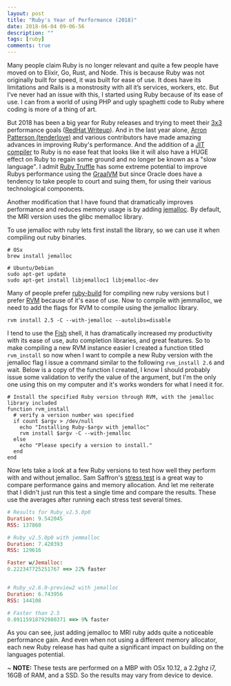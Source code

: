 ```yaml
---
layout: post
title: "Ruby's Year of Performance (2018)"
date: 2018-06-04 09-06-56
description: ""
tags: [ruby]
comments: true
---
```

Many people claim Ruby is no longer relevant and quite a few people have moved on to Elixir, Go, Rust, and Node. This is because Ruby was not originally built for speed, it was built for ease of use. It does have its limitations and Rails is a monstrosity with all it’s services, workers, etc. But I’ve never had an issue with this, I started using Ruby because of its ease of use. I can from a world of using PHP and ugly spaghetti code to Ruby where coding is more of a thing of art.

But 2018 has been a big year for Ruby releases and trying to meet their [3x3](https://blog.heroku.com/ruby-3-by-3) performance goals ([RedHat Writeup](https://developers.redhat.com/blog/2018/03/22/ruby-3x3-performance-goal/)). And in the last year alone, [Arron Patterson (tenderlove)](https://twitter.com/tenderlove) and various contributors have made amazing advances in improving Ruby's performance. And the addition of a [JIT compiler](https://www.ruby-lang.org/en/news/2018/05/31/ruby-2-6-0-preview2-released/) to Ruby is no ease feat that looks like it will also have a HUGE effect on Ruby to regain some ground and no longer be known as a "slow language".
I admit [Ruby Truffle](https://github.com/oracle/truffleruby) has some extreme potential to improve Rubys performance using the [GraalVM](https://www.graalvm.org/) but since Oracle does have a tendency to take people to court and suing them, for using their various technological components.

Another modification that I have found that dramatically improves performance and reduces memory usage is by adding [jemalloc](http://jemalloc.net/). By default, the MRI version uses the glibc memalloc library.

To use jemalloc with ruby lets first install the library, so we can use it when compiling out ruby binaries.
```shell
# OSx
brew install jemalloc

# Ubuntu/Debian
sudo apt-get update
sudo apt-get install libjemalloc1 libjemalloc-dev
```

Many of people prefer [ruby-build](https://github.com/rbenv/ruby-build) for compiling new ruby versions but I prefer [RVM](https://rvm.io/) because of it's ease of use. Now to compile with jemmalloc, we need to add the flags for RVM to compile using the jemalloc library.
```shell
rvm install 2.5 -C --with-jemalloc --autolibs=disable
```

I tend to use the [Fish](https://fishshell.com/) shell, it has dramatically increased my productivity with its ease of use, auto completion libraries, and great features. So to make compiling a new RVM instance easier I created a function titled `rvm_install` so now when I want to compile a new Ruby version with the jemalloc flag I issue a command similar to the following `rvm_install 2.6` and wait. Below is a copy of the function I created, I know I should probably issue some validation to verify the value of the argument, but I'm the only one using this on my computer and it's works wonders for what I need it for.
```shell
# Install the specified Ruby version through RVM, with the jemalloc library included
function rvm_install
  # verify a version number was specified
  if count $argv > /dev/null
    echo "Installing Ruby-$argv with jemalloc"
    rvm install $argv -C --with-jemalloc
  else
    echo "Please specify a version to install."
  end
end
```


Now lets take a look at a few Ruby versions to test how well they perform with and without jemalloc. Sam Saffron's [stress test](https://github.com/SamSaffron/allocator_bench/blob/master/stress_mem.rb) is a great way to compare performance gains and memory allocation. And let me reiterate that I didn't just run this test a single time and compare the results. These use the averages after running each stress test several times.

```ruby
# Results for Ruby_v2.5.0p0
Duration: 9.542045
RSS: 137860

# Ruby_v2.5.0p0 with jemmalloc
Duration: 7.420393
RSS: 129616

Faster w/Jemalloc:
0.222347725251767 ==> 22% faster


# Ruby_v2.6.0-preview2 with jemalloc
Duration: 6.743956
RSS: 144108

# Faster than 2.5
0.09115918792980371 ==> 9% faster
```

As you can see, just adding jemalloc to MRI ruby adds quite a noticeable performance gain. And even when not using a different memory allocator, each new Ruby release has had quite a significant impact on building on the languages potential.

~ **NOTE:** These tests are performed on a MBP with OSx 10.12,  a 2.2ghz i7, 16GB of RAM, and a SSD. So the results may vary from device to device.
